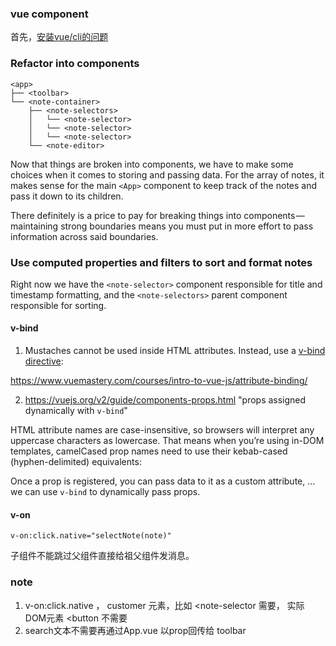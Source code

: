 ### vue component

首先，[安装vue/cli的问题](<https://github.com/vuejs/vue-cli/issues/3766>)



### Refactor into components



```
<app>
├── <toolbar>
└── <note-container>
    ├── <note-selectors>
    │   └── <note-selector>
    │   └── <note-selector>
    │   └── <note-selector>
    └── <note-editor>
```



Now that things are broken into components, we have to make some choices when it comes to storing and passing data. For the array of notes, it makes sense for the main `<App>` component to keep track of the notes and pass it down to its children. 



There definitely is a price to pay for breaking things into components — maintaining strong boundaries means you must put in more effort to pass information across said boundaries. 



### Use computed properties and filters to sort and format notes

Right now we have the `<note-selector>` component responsible for title and timestamp formatting, and the `<note-selectors>` parent component responsible for sorting. 



#### v-bind

1. Mustaches cannot be used inside HTML attributes. Instead, use a [v-bind directive](https://vuejs.org/v2/api/#v-bind):

<https://www.vuemastery.com/courses/intro-to-vue-js/attribute-binding/>



2. <https://vuejs.org/v2/guide/components-props.html>   "props assigned dynamically with `v-bind`"

HTML attribute names are case-insensitive, so browsers will interpret any uppercase characters as lowercase. That means when you’re using in-DOM templates, camelCased prop names need to use their kebab-cased (hyphen-delimited) equivalents:



Once a prop is registered, you can pass data to it as a custom attribute, … we can use `v-bind` to dynamically pass props. 



#### v-on

```
v-on:click.native="selectNote(note)"
```



子组件不能跳过父组件直接给祖父组件发消息。



### note 

1. v-on:click.native ， customer 元素，比如 <note-selector 需要， 实际DOM元素 <button 不需要
2. search文本不需要再通过App.vue 以prop回传给 toolbar